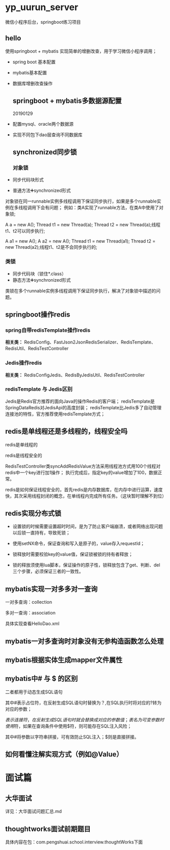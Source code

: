 # yp_uurun_server

微信小程序后台，springboot练习项目

## hello

使用springboot + mybatis 实现简单的增删改查，用于学习微信小程序调用；

* spring boot 基本配置
* mybatis基本配置
* 数据库增删改查操作

  ## springboot + mybatis多数据源配置

  20190129
* 配置mysql、oracle两个数据源
* 实现不同包下dao层查询不同数据库

  ## synchronized同步锁

  ### 对象锁
* 同步代码块形式
* 普通方法➕synchronized形式

对象锁在同一runnable实例多线程调用下保证同步执行，如果是多个runnable实例在多线程调用下会有问题；
例如：类A实现了runnable方法，在类A中使用了对象锁;

 A a = new A(); Thread t1 = new Thread(a); Thread t2 = new Thread(a);线程t1、t2可以同步执行;

 A a1 = new A();  A a2 = new A(); Thread t1 = new Thread(a1); Thread t2 = new Thread(a2);线程t1、t2是不会同步执行的;

### 类锁

* 同步代码块（锁住*.class）
* 静态方法➕synchronized形式

类锁在多个runnable实例多线程调用下保证同步执行，解决了对象锁中描述的问题。

## springboot操作redis

### spring自带redisTemplate操作redis

**相关类：**
RedisConfig、FastJson2JsonRedisSerializer、RedisTemplate、RedisUtil、RedisTestController

### Jedis操作redis

**相关类：**
RedisConfigJedis、RedisByJedisUtil、RedisTestController

### redisTemplate 与 Jedis区别

Jedis是Redis官方推荐的面向Java的操作Redis的客户端；
redisTemplate是SpringDataRedis对JedisApi的高度封装；
redisTemplate比Jedis多了自动管理连接池的特性，官方推荐使用redisTemplate方式；

## redis是单线程还是多线程的，线程安全吗

redis是单线程的

redis是线程安全的

RedisTestController类syncAddRedisValue方法采用线程池方式用100个线程对redis中一个key进行加1操作；
执行完成后，指定key的value增加了100，数据正常。

redis是如何保证线程安全的，首先redis是内存数据库，在内存中进行运算，速度快，其次采用线程封闭的概念，在单线程内完成所有任务。（这块暂时理解不到位）

## redis实现分布式锁

* 设置锁的时候需要设置超时时间，是为了防止客户端崩溃，或者网络出现问题以后锁一直持有，导致死锁；

* 使用setNX命令，保证查询和写入是原子的，value存入requestId；

* 锁释放时需要校验key的value值，保证锁被锁的持有者释放；

* 锁的释放须使用lua脚本，保证操作的原子性，锁释放包含了get、判断、del三个步骤，必须保证三者的一致性。

## mybatis实现一对多多对一查询
一对多查询：collection

多对一查询：association 

具体实现查看HelloDao.xml
## mybatis一对多查询时对象没有无参构造函数怎么处理

## mybatis根据实体生成mapper文件属性

## mybatis中# 与 $ 的区别
二者都用于动态生成SQL语句

其中#表示占位符，在反射生成SQL语句时替换为？,在SQL执行时将对应的?转为对应的参数；

$表示连接符，在反射生成SQL语句时就会替换成对应的参数值；表名为可变参数时使用$符，如果在查询条件中使用$符，则可能存在SQL注入风险；

其中#将参数以字符串拼接，可有效防止SQL注入；$则是直接拼接。
## 如何看懂注解实现方式（例如@Value）

# 面试篇

## 大华面试

详见：大华面试问题汇总.md

## thoughtworks面试前期题目

具体内容在包：com.pengshuai.school.interview.thoughtWorks下面